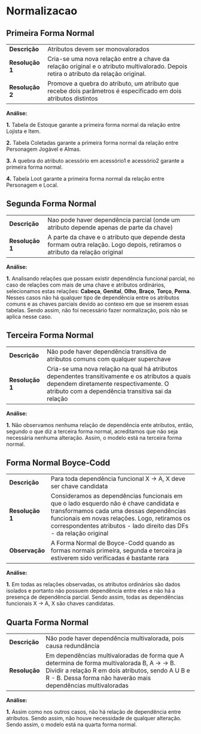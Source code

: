 # Normalizacao

## Primeira Forma Normal

|                 |                    |  
| --------------- | ------------------ |
| **Descrição**   | Atributos devem ser monovalorados | 
| **Resolução 1** | Cria-se uma nova relação entre a chave da relação original e o atributo multivalorado. Depois retira o atributo da relação original.                  |  
| **Resolução 2** | Promove a quebra do atributo, um atributo que recebe dois parâmetros é especificado em dois atributos distintos|  

**Análise:**

**1.**  Tabela de Estoque garante a primeira forma normal da relação entre Lojista e Item.
    
**2.**  Tabela Coletadas garante a primeira forma normal da relação entre Personagem Jogável e Almas.
    
**3.**  A quebra do atributo acessório em acessório1 e acessório2 garante a primeira forma normal.
    
**4.**  Tabela Loot garante a primeira forma normal da relação entre Personagem e Local.

## Segunda Forma Normal

|                 |                    |  
| --------------- | ------------------ |
| **Descrição**   | Nao pode haver dependência parcial (onde um atributo depende apenas de parte da chave) | 
| **Resolução 1** | A parte da chave e o atributo que depende desta formam outra relação. Logo depois, retiramos o atributo da relação original|  

**Análise:**

**1.** Analisando relações que possam existir dependência funcional parcial, no caso de relações com mais de uma chave e atributos ordinários, selecionamos estas relações: **Cabeça**, **Genital**, **Olho**, **Braço**, **Torço**, **Perna**. Nesses casos não há qualquer tipo de dependência entre os atributos comuns e as chaves parciais devido ao contexo em que se inserem essas tabelas. Sendo assim, não foi necessário fazer normalização, pois não se aplica nesse caso.

## Terceira Forma Normal

|                 |                    |  
| --------------- | ------------------ |
| **Descrição**   | Não pode haver dependência transitiva de atributos comuns com qualquer superchave | 
| **Resolução 1** | Cria-se uma nova relação na qual há atributos dependentes transitivamente e os atributos a quais dependem diretamente respectivamente. O atributo com a dependência transitiva sai da relação |  

**Análise:** 

**1.**  Não observamos nenhuma relação de dependência ente atributos, então, segundo o que diz a terceira forma normal, acreditamos que não seja necessária nenhuma alteração. Assim, o modelo está na terceira forma normal.

## Forma Normal Boyce-Codd

|                 |                    |  
| --------------- | ------------------ |
| **Descrição**   | Para toda dependência funcional X -> A, X deve ser chave candidata | 
| **Resolução 1** | Consideramos as dependências funcionais em que o lado esquerdo não é chave candidata e transformamos cada uma dessas dependências funcionais em novas relações. Logo, retiramos os correspondentes atributos - lado direito das DFs - da relação original | 
| **Observação** | A Forma Normal de Boyce-Codd quando as formas normais primeira, segunda e terceira ja estiverem sido verificadas é bastante rara | 

**Análise:** 

**1.** Em todas as relações observadas, os atributos ordinários são dados isolados e portanto não possuem dependência entre eles e não há a presença de dependência parcial. Sendo assim, todas as dependências funcionais X -> A, X são chaves candidatas.


## Quarta Forma Normal
|                 |                    |  
| --------------- | ------------------ |
| **Descrição**   | Não pode haver dependência multivalorada, pois causa redundância | 
| **Resolução** | Em dependências multivaloradas de forma que A determina de forma multivalorada B, A -> -> B. Dividir a relação R em dois atributos, sendo A U B e R - B. Dessa forma não haverão mais dependências multivaloradas|

**Análise:** 

**1.** Assim como nos outros casos, não há relação de dependência entre atributos. Sendo assim, não houve necessidade de qualquer alteração. Sendo assim, o modelo está na quarta forma normal.
